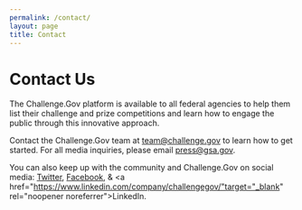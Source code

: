 ```yaml
---
permalink: /contact/
layout: page
title: Contact
---
```


# Contact Us

The Challenge.Gov platform is available to all federal agencies to help them list their challenge and prize competitions and learn how to engage the public through this innovative approach.

Contact the Challenge.Gov team at <a href="mailto:team@challenge.gov" target="_blank" rel="noopener noreferrer">team@challenge.gov</a> to learn how to get started.
For all media inquiries, please email <a href="mailto:press@gsa.gov" target="_blank" rel="noopener noreferrer">press@gsa.gov</a>.

You can also keep up with the community and Challenge.Gov on social media:
<a href="http://www.twitter.com/challengegov" target="_blank" rel="noopener noreferrer">Twitter</a>, <a href="http://www.facebook.com/challengegov" target="_blank" rel="noopener noreferrer">Facebook</a>, & <a href="https://www.linkedin.com/company/challengegov/"target="_blank" rel="noopener noreferrer">LinkedIn</a>.
